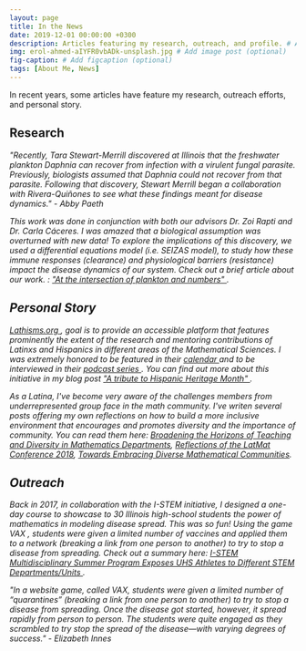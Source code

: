 ```yaml
---
layout: page
title: In the News
date: 2019-12-01 00:00:00 +0300
description: Articles featuring my research, outreach, and profile. # Add post description (optional)
img: erol-ahmed-aIYFR0vbADk-unsplash.jpg # Add image post (optional)
fig-caption: # Add figcaption (optional)
tags: [About Me, News] 
---
```


In recent years, some articles have feature my research, outreach efforts, and personal story. 

## Research

<em>"Recently, Tara Stewart-Merrill discovered at Illinois that the freshwater plankton <em>Daphnia<em> can recover from infection with a virulent fungal parasite. Previously, biologists assumed that Daphnia could not recover from that parasite. Following that discovery, Stewart Merrill began a collaboration with Rivera-Quiñones to see what these findings meant for disease dynamics." - Abby Paeth<em>

This work was done in conjunction with both our advisors Dr. Zoi Rapti and Dr. Carla C&aacute;ceres. I was amazed that a biological assumption was overturned with new data! To explore the implications of this discovery, we used a differential equations model (i.e. SEIZAS model), to study how these immune responses (clearance) and physiological barriers (resistance) impact the disease dynamics of our system. Check out a brief article about our work. : <a href="https://las.illinois.edu/news/2019-05-14/intersection-plankton-and-numbers"> "At the intersection of plankton and numbers" </a>.

## Personal Story
<a href="http://www.lathisms.org/"> Lathisms.org </a>, goal is to provide an accessible platform that features prominently the extent of the research and mentoring contributions of Latinxs and Hispanics in different areas of the Mathematical Sciences. I was extremely honored to be featured in their <a href="http://www.lathisms.org/monday-october-1st-2018.html"> calendar </a> and to be interviewed in their <a href="http://lathisms.com/2019Podcasts/Rivera-Quinones%20Lathisms.mp3" > podcast series </a>. You can find out more about this initiative in my blog post <a href="https://blogs.ams.org/blogonmathblogs/2019/09/12/a-tribute-to-hispanic-heritage-month/"> "A tribute to Hispanic Heritage Month" </a>. 

As a Latina, I've become very aware of the challenges members from underrepresented group face in the math community. I've writen several posts offering my own reflections on how to build a more inclusive environment that encourages and promotes diversity and the importance of community. You can read them here: <a href="https://www.ams.org/journals/notices/201911/rnoti-p1831.pdf"> Broadening the Horizons
of Teaching and Diversity in
Mathematics Departments</a>, <a href="https://qubeshub.org/news/blog/2018/03/reflections-on-the-latinx-in-the-mathematical-sciences-conference-2018" > Reflections of the LatMat Conference 2018</a>, <a href="https://www.ams.org/journals/notices/201805/rnoti-p547.pdf"> Towards Embracing Diverse
Mathematical Communities</a>.

## Outreach
Back in 2017, in collaboration with the I-STEM initiative, I designed a one-day course to showcase to 30 Illinois high-school students the power of mathematics in modeling disease spread. This was so fun! Using the game VAX , students were given a limited number of vaccines and applied them to a network (breaking a link from one person to another) to try to stop a disease from spreading. Check out a summary here: <a href = "http://istem.illinois.edu/news/istemcamp.17.html" > I-STEM Multidisciplinary Summer Program Exposes UHS Athletes to Different STEM Departments/Units </a>.

<em>"In a website game, called VAX, students were given a limited number of “quarantines” (breaking a link from one person to another) to try to stop a disease from spreading. Once the disease got started, however, it spread rapidly from person to person. The students were quite engaged as they scrambled to try stop the spread of the disease—with varying degrees of success." -  Elizabeth Innes <em>
